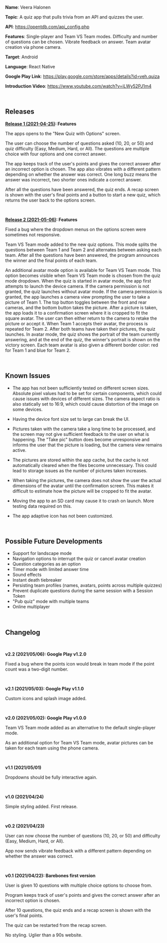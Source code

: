 **Name**: Veera Halonen

**Topic**: A quiz app that pulls trivia from an API and quizzes the user.

**API**: https://opentdb.com/api_config.php

**Features**: Single-player and Team VS Team modes. Difficulty and number of questions can be chosen. Vibrate feedback on answer. Team avatar creation via phone camera.

**Target**: Android

**Language**: React Native

**Google Play Link**: https://play.google.com/store/apps/details?id=veh.quiza

**Introduction Video**: https://www.youtube.com/watch?v=iLWy52PJ1m4

<br>

<h2>Releases</h2>

**[Release 1 (2021-04-25)](https://github.com/VeeHalonen/Quiza/tree/a98aa8d7e880f290515be996b317136ca1fc02d7): Features**

The apps opens to the "New Quiz with Options" screen.

The user can choose the number of questions asked (10, 20, or 50) and quiz difficulty (Easy, Medium, Hard, or All). The questions are multiple choice with four options and one correct answer.

The app keeps track of the user's points and gives the correct answer after an incorrect option is chosen. The app also vibrates with a different pattern depending on whether the answer was correct. One long buzz means the answer was incorrect, two shorter ones indicate a correct answer.

After all the questions have been answered, the quiz ends. A recap screen is shown with the user's final points and a button to start a new quiz, which returns the user back to the options screen.

<br>

**[Release 2 (2021-05-06)](https://github.com/VeeHalonen/Quiza/tree/f59e3cbb0bd6f809b1334b559471c875d9b30947): Features**

Fixed a bug where the dropdown menus on the options screen were sometimes not responsive.

Team VS Team mode added to the new quiz options. This mode splits the questions between Team 1 and Team 2 and alternates between asking each team. After all the questions have been answered, the program announces the winner and the final points of each team.

An additional avatar mode option is available for Team VS Team mode. This option becomes visible when Team VS Team mode is chosen from the quiz mode dropdown. When the quiz is started in avatar mode, the app first attempts to launch the device camera. If the camera permission is not granted, the quiz launches without avatar mode. If the camera permission is granted, the app launches a camera view prompting the user to take a picture of Team 1. The top button toggles between the front and rear cameras, and the bottom button takes the picture. After a picture is taken, the app loads it to a confirmation screen where it is cropped to fit the square avatar. The user can then either return to the camera to retake the picture or accept it. When Team 1 accepts their avatar, the process is repeated for Team 2. After both teams have taken their pictures, the quiz launches. In avatar mode, the quiz shows the portrait of the team currently answering, and at the end of the quiz, the winner's portrait is shown on the victory screen. Each team avatar is also given a different border color: red for Team 1 and blue for Team 2.

<br>

<h2>Known Issues</h2>

- The app has not been sufficiently tested on different screen sizes. Absolute pixel values had to be set for certain components, which could cause issues with devices of different sizes. The camera aspect ratio is also statically set to 16:9, which could cause distortion of the image on some devices.

- Having the device font size set to large can break the UI.

- Pictures taken with the camera take a long time to be processed, and the screen may not give sufficient feedback to the user on what is happening. The "Take pic" button does become unresponsive and informs the user that the picture is loading, but the camera view remains active.

- The pictures are stored within the app cache, but the cache is not automatically cleared when the files become unnecessary. This could lead to storage issues as the number of pictures taken increases.

- When taking the pictures, the camera does not show the user the actual dimensions of the avatar until the confirmation screen. This makes it difficult to estimate how the picture will be cropped to fit the avatar.

- Moving the app to an SD card may cause it to crash on launch. More testing data required on this.

- The app adaptive icon has not been customized.

<br>

<h2>Possible Future Developments</h2>

- Support for landscape mode
- Navigation options to interrupt the quiz or cancel avatar creation
- Question categories as an option
- Timer mode with limited answer time
- Sound effects
- Instant death tiebreaker
- Persisting team profiles (names, avatars, points across multiple quizzes)
- Prevent duplicate questions during the same session with a Session Token
- "Pub quiz" mode with multiple teams
- Online multiplayer

<br>

<h2>Changelog</h2>

<br>

**v2.2 (2021/05/06): Google Play v1.2.0**

Fixed a bug where the points icon would break in team mode if the point count was a two-digit number.

<br>

**v2.1 (2021/05/03): Google Play v1.1.0**

Custom icons and splash image added.

<br>

**v2.0 (2021/05/02): Google Play v1.0.0**

Team VS Team mode added as an alternative to the default single-player mode.

As an additional option for Team VS Team mode, avatar pictures can be taken for each team using the phone camera.

<br>

**v1.1 (2021/05/01)**

Dropdowns should be fully interactive again.

<br>

**v1.0 (2021/04/24)**

Simple styling added. First release.

<br>

**v0.2 (2021/04/23)**

User can now choose the number of questions (10, 20, or 50) and difficulty (Easy, Medium, Hard, or All).

App now sends vibrate feedback with a different pattern depending on whether the answer was correct.

<br>

**v0.1 (2021/04/22): Barebones first version**

User is given 10 questions with multiple choice options to choose from.

Program keeps track of user's points and gives the correct answer after an incorrect option is chosen.

After 10 questions, the quiz ends and a recap screen is shown with the user's final points.

The quiz can be restarted from the recap screen.

No styling. Uglier than a 90s website.
